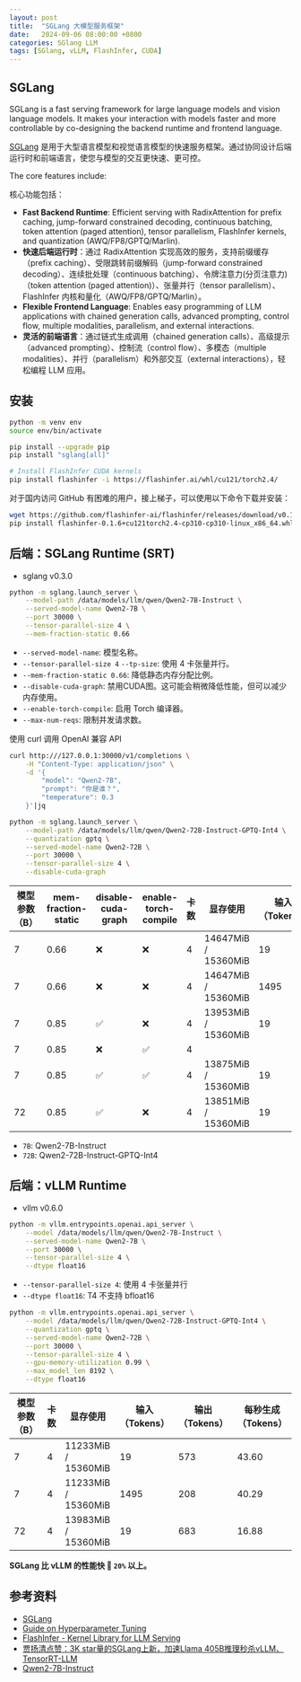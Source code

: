 ```yaml
---
layout: post
title:  "SGLang 大模型服务框架"
date:   2024-09-06 08:00:00 +0800
categories: SGlang LLM
tags: [SGlang, vLLM, FlashInfer, CUDA]
---
```


## SGLang
SGLang is a fast serving framework for large language models and vision language models. It makes your interaction with models faster and more controllable by co-designing the backend runtime and frontend language.

[SGLang](https://github.com/sgl-project/sglang) 是用于大型语言模型和视觉语言模型的快速服务框架。通过协同设计后端运行时和前端语言，使您与模型的交互更快速、更可控。

The core features include:

核心功能包括：
- **Fast Backend Runtime**: Efficient serving with RadixAttention for prefix caching, jump-forward constrained decoding, continuous batching, token attention (paged attention), tensor parallelism, FlashInfer kernels, and quantization (AWQ/FP8/GPTQ/Marlin).
- **快速后端运行时**：通过 RadixAttention 实现高效的服务，支持前缀缓存（prefix caching）、受限跳转前缀解码（jump-forward constrained decoding）、连续批处理（continuous batching）、令牌注意力(分页注意力)（token attention (paged attention)）、张量并行（tensor parallelism）、FlashInfer 内核和量化（AWQ/FP8/GPTQ/Marlin）。
- **Flexible Frontend Language**: Enables easy programming of LLM applications with chained generation calls, advanced prompting, control flow, multiple modalities, parallelism, and external interactions.
- **灵活的前端语言**：通过链式生成调用（chained generation calls）、高级提示（advanced prompting）、控制流（control flow）、多模态（multiple modalities）、并行（parallelism）和外部交互（external interactions），轻松编程 LLM 应用。


## 安装
```bash
python -m venv env
source env/bin/activate

pip install --upgrade pip
pip install "sglang[all]"

# Install FlashInfer CUDA kernels
pip install flashinfer -i https://flashinfer.ai/whl/cu121/torch2.4/
```

对于国内访问 GitHub 有困难的用户，接上梯子，可以使用以下命令下载并安装：

```bash
wget https://github.com/flashinfer-ai/flashinfer/releases/download/v0.1.6/flashinfer-0.1.6%2Bcu121torch2.4-cp310-cp310-linux_x86_64.whl
pip install flashinfer-0.1.6+cu121torch2.4-cp310-cp310-linux_x86_64.whl
```


## 后端：SGLang Runtime (SRT)
- sglang v0.3.0

```bash
python -m sglang.launch_server \
    --model-path /data/models/llm/qwen/Qwen2-7B-Instruct \
    --served-model-name Qwen2-7B \
    --port 30000 \
    --tensor-parallel-size 4 \
    --mem-fraction-static 0.66
```
- `--served-model-name`: 模型名称。
- `--tensor-parallel-size 4` `--tp-size`: 使用 4 卡张量并行。
- `--mem-fraction-static 0.66`: 降低静态内存分配比例。
- `--disable-cuda-graph`: 禁用CUDA图。这可能会稍微降低性能，但可以减少内存使用。
- `--enable-torch-compile`: 启用 Torch 编译器。
- `--max-num-reqs`: 限制并发请求数。

使用 curl 调用 OpenAI 兼容 API

```bash
curl http:///127.0.0.1:30000/v1/completions \
    -H "Content-Type: application/json" \
    -d '{
        "model": "Qwen2-7B",
        "prompt": "你是谁？",
        "temperature": 0.3
    }'|jq
```

```bash
python -m sglang.launch_server \
    --model-path /data/models/llm/qwen/Qwen2-72B-Instruct-GPTQ-Int4 \
    --quantization gptq \
    --served-model-name Qwen2-72B \
    --port 30000 \
    --tensor-parallel-size 4 \
    --disable-cuda-graph
```

| 模型参数（B） | mem-fraction-static | disable-cuda-graph | enable-torch-compile | 卡数 | 显存使用 | 输入（Tokens） | 输出（Tokens） | 每秒生成（Tokens） |
| --- | --- | --- | --- | --- | --- | --- | --- | --- |
| 7 | 0.66 | ❌ | ❌ | 4 | 14647MiB / 15360MiB |   19 | 781 | 53.54 |
| 7 | 0.66 | ❌ | ❌ | 4 | 14647MiB / 15360MiB | 1495 | 264 | 51.47 |
| 7 | 0.85 | ✅ | ❌ | 4 | 13953MiB / 15360MiB |   19 | 566 | 45.33 |
| 7 | 0.85 | ❌ | ✅ | 4 |  |  |  |  |
| 7 | 0.85 | ✅ | ✅ | 4 | 13875MiB / 15360MiB |   19 | 559 | 47.79 |
| 72 | 0.85 | ✅ | ❌ | 4 | 13851MiB / 15360MiB |  19 | 633 | 16.50 |

- `7B`: Qwen2-7B-Instruct
- `72B`: Qwen2-72B-Instruct-GPTQ-Int4


## 后端：vLLM Runtime
- vllm v0.6.0

```bash
python -m vllm.entrypoints.openai.api_server \
    --model /data/models/llm/qwen/Qwen2-7B-Instruct \
    --served-model-name Qwen2-7B \
    --port 30000 \
    --tensor-parallel-size 4 \
    --dtype float16
```
- `--tensor-parallel-size 4`: 使用 4 卡张量并行
- `--dtype float16`: T4 不支持 bfloat16

```bash
python -m vllm.entrypoints.openai.api_server \
    --model /data/models/llm/qwen/Qwen2-72B-Instruct-GPTQ-Int4 \
    --quantization gptq \
    --served-model-name Qwen2-72B \
    --port 30000 \
    --tensor-parallel-size 4 \
    --gpu-memory-utilization 0.99 \
    --max_model_len 8192 \
    --dtype float16
```

| 模型参数（B） | 卡数 | 显存使用 | 输入（Tokens） | 输出（Tokens） | 每秒生成（Tokens） |
| --- | --- | --- | --- | --- | --- |
| 7 | 4 | 11233MiB / 15360MiB | 19 | 573 | 43.60 |
| 7 | 4 | 11233MiB / 15360MiB | 1495 | 208 | 40.29 |
| 72 | 4 | 13983MiB / 15360MiB | 19 | 683 | 16.88 |


**SGLang 比 vLLM 的性能快 🚀 `20%` 以上。**


## 参考资料
- [SGLang](https://github.com/sgl-project/sglang)
- [Guide on Hyperparameter Tuning](https://github.com/sgl-project/sglang/blob/main/docs/en/hyperparameter_tuning.md)
- [FlashInfer - Kernel Library for LLM Serving](https://github.com/flashinfer-ai/flashinfer)
- [贾扬清点赞：3K star量的SGLang上新，加速Llama 405B推理秒杀vLLM、TensorRT-LLM](https://mp.weixin.qq.com/s/FYwguU3USf12Wb5HXaHH3A)
- [Qwen2-7B-Instruct](https://www.modelscope.cn/models/qwen/Qwen2-7B-Instruct)
